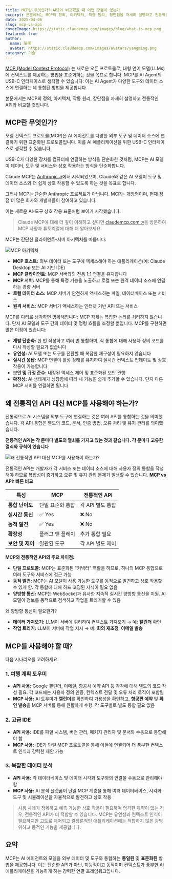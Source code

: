 ```yaml
---
title: MCP란 무엇인가? API와 비교했을 때 어떤 장점이 있는가
excerpt: 본문에서는 MCP의 정의, 아키텍처, 작동 원리, 장단점을 자세히 설명하고 전통적인 API와 비교할 것입니다.
date: 2025-04-06
slug: mcp-vs-api
coverImage: https://static.claudemcp.com/images/blog/what-is-mcp.png
featured: true
author:
  name: 阳明
  avatar: https://static.claudemcp.com/images/avatars/yangming.png
category: 기술
---
```


[MCP (Model Context Protocol)](https://www.claudemcp.com) 는 새로운 오픈 프로토콜로, 대형 언어 모델(LLMs)에 컨텍스트를 제공하는 방법을 표준화하는 것을 목표로 합니다. MCP를 AI Agent의 USB-C 인터페이스로 생각할 수 있습니다: 이는 AI Agent가 다양한 도구와 데이터 소스에 연결하는 데 통합된 방법을 제공합니다.

본문에서는 MCP의 정의, 아키텍처, 작동 원리, 장단점을 자세히 설명하고 전통적인 API와 비교할 것입니다.

## MCP란 무엇인가?

모델 컨텍스트 프로토콜(MCP)은 AI 에이전트를 다양한 외부 도구 및 데이터 소스에 연결하기 위한 표준화된 프로토콜입니다. 이를 AI 애플리케이션을 위한 USB-C 인터페이스로 생각할 수 있습니다.

USB-C가 다양한 장치를 컴퓨터에 연결하는 방식을 단순화한 것처럼, MCP는 AI 모델이 데이터, 도구 및 서비스와 상호 작용하는 방식을 단순화합니다.

Claude MCP는 [Anthropic ↗](https://www.anthropic.com/news/model-context-protocol)에서 시작되었으며, Claude와 같은 AI 모델이 도구 및 데이터 소스와 더 쉽게 상호 작용할 수 있도록 하는 것을 목표로 합니다.

그러나 MCP는 단순한 Anthropic 프로젝트가 아닙니다. MCP는 개방형이며, 현재 점점 더 많은 회사와 개발자들이 참여하고 있습니다.

이는 새로운 AI-도구 상호 작용 표준처럼 보이기 시작했습니다.

> Claude MCP에 대해 더 깊이 이해하고 싶다면 [claudemcp.com ↗](https://www.claudemcp.com)을 방문하여 MCP 사양과 튜토리얼에 대해 더 알아보세요.

MCP는 간단한 클라이언트-서버 아키텍처를 따릅니다:

![MCP 아키텍처](https://static.claudemcp.com/images/blog/what-is-mcp.png)

- **MCP 호스트:** 외부 데이터 또는 도구에 액세스해야 하는 애플리케이션(예: Claude Desktop 또는 AI 기반 IDE)
- **MCP 클라이언트:** MCP 서버와의 전용 1:1 연결을 유지합니다
- **MCP 서버:** MCP를 통해 특정 기능을 노출하고 로컬 또는 원격 데이터 소스에 연결하는 경량 서버
- **로컬 데이터 소스:** MCP 서버가 안전하게 액세스하는 파일, 데이터베이스 또는 서비스
- **원격 서비스:** MCP 서버가 액세스하는 인터넷 기반 API 또는 서비스

MCP를 다리로 생각하면 명확해집니다: MCP 자체는 복잡한 논리를 처리하지 않습니다. 단지 AI 모델과 도구 간의 데이터 및 명령 흐름을 조정할 뿐입니다. MCP를 구현하면 많은 이점이 있습니다:

- **개발 단순화:** 한 번 작성하고 여러 번 통합하며, 각 통합에 대해 사용자 정의 코드를 다시 작성할 필요가 없습니다
- **유연성:** AI 모델 또는 도구를 전환할 때 복잡한 재구성이 필요하지 않습니다
- **실시간 응답:** MCP 연결이 활성 상태를 유지하여 실시간 컨텍스트 업데이트 및 상호 작용이 가능합니다
- **보안 및 규정 준수:** 내장된 액세스 제어 및 표준화된 보안 관행
- **확장성:** AI 생태계가 성장함에 따라 새 기능을 쉽게 추가할 수 있습니다. 단지 다른 MCP 서버를 연결하면 됩니다

## 왜 전통적인 API 대신 MCP를 사용해야 하는가?

전통적으로 AI 시스템을 외부 도구에 연결하는 것은 여러 API를 통합하는 것을 의미했습니다. 각 API 통합은 별도의 코드, 문서, 인증 방법, 오류 처리 및 유지 관리를 의미했습니다.

**전통적인 API는 각 문마다 별도의 열쇠를 가지고 있는 것과 같습니다. 각 문마다 고유한 열쇠와 규칙이 있습니다**

![왜 전통적인 API 대신 MCP를 사용해야 하는가?](https://static.claudemcp.com/images/blog/api-own-keys.png)

전통적인 API는 개발자가 각 서비스 또는 데이터 소스에 대해 사용자 정의 통합을 작성해야 하므로 복잡성이 증가하고 오류 및 유지 관리 문제가 발생할 수 있습니다.
**MCP vs API: 빠른 비교**

| 특성             | MCP              | 전통적인 API     |
| ---------------- | ---------------- | ---------------- |
| **통합 난이도**  | 단일 표준화 통합 | 각 API 별도 통합 |
| **실시간 통신**  | ✅ Yes           | ❌ No            |
| **동적 발견**    | ✅ Yes           | ❌ No            |
| **확장성**       | 플러그 앤 플레이 | 추가 통합 필요   |
| **보안 및 제어** | 일관된 도구      | 각 API 별도 제어 |

**MCP와 전통적인 API의 주요 차이점:**

- **단일 프로토콜:** MCP는 표준화된 "커넥터" 역할을 하므로, 하나의 MCP 통합으로 여러 도구와 서비스에 접근 가능
- **동적 발견:** MCP는 AI 모델이 사용 가능한 도구를 동적으로 발견하고 상호 작용할 수 있게 함. 각 통합에 대해 하드 코딩된 지식이 필요 없음
- **양방향 통신:** MCP는 WebSocket과 유사한 지속적 실시간 양방향 통신을 지원. AI 모델이 정보를 동적으로 검색하고 작업을 트리거할 수 있음

왜 양방향 통신이 필요한가?

- **데이터 가져오기:** LLM이 서버에 쿼리하여 컨텍스트 가져오기 → 예: **캘린더** 확인
- **작업 트리거:** LLM이 서버에 작업 지시 → 예: **회의 재조정**, **이메일 발송**

## MCP를 사용해야 할 때?

다음 시나리오를 고려하세요:

### 1. 여행 계획 도우미

- **API 사용:** Google 캘린더, 이메일, 항공사 예약 API 등 각각에 대해 별도의 코드 작성 필요. 각 코드에는 사용자 정의 인증, 컨텍스트 전달 및 오류 처리 로직이 포함됨
- **MCP 사용:** AI 도우미가 **캘린더**를 확인하여 가용성을 확인하고, **항공편 예약** 및 **확인 발송**을 MCP 서버를 통해 원활하게 수행. 각 도구별로 별도 통합 필요 없음

### 2. 고급 IDE

- **API 사용:** IDE를 파일 시스템, 버전 관리, 패키지 관리자 및 문서와 수동으로 통합해야 함
- **MCP 사용:** IDE가 단일 MCP 프로토콜을 통해 이들에 연결되어 더 풍부한 컨텍스트 인식과 강력한 제안 가능

### 3. 복잡한 데이터 분석

- **API 사용:** 각 데이터베이스 및 데이터 시각화 도구와의 연결을 수동으로 관리해야 함
- **MCP 사용:** AI 분석 플랫폼이 단일 MCP 계층을 통해 여러 데이터베이스, 시각화 도구 및 시뮬레이션을 자율적으로 발견하고 상호 작용

> 사용 사례가 정확하고 예측 가능한 상호 작용이 필요하며 엄격한 제약이 있는 경우, 전통적인 API가 더 적합할 수 있습니다. MCP는 유연성과 컨텍스트 인식이 필요하지만 고도로 제어되고 결정론적인 애플리케이션에는 적합하지 않은 광범위하고 동적인 기능을 제공합니다.

## 요약

MCP는 AI 에이전트와 모델을 외부 데이터 및 도구와 통합하는 **통일된** 및 **표준화된** 방법을 제공합니다. 이는 단순한 API가 아닌, 지능적이고 동적이며 컨텍스트가 풍부한 AI 애플리케이션을 가능하게 하는 강력한 연결 프레임워크입니다.
